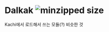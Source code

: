 # Dalkak ![minzipped size](https://badgen.net/bundlephobia/minzip/dalkak)
Kachi에서 로드해서 쓰는 모듈(?) 비슷한 것
